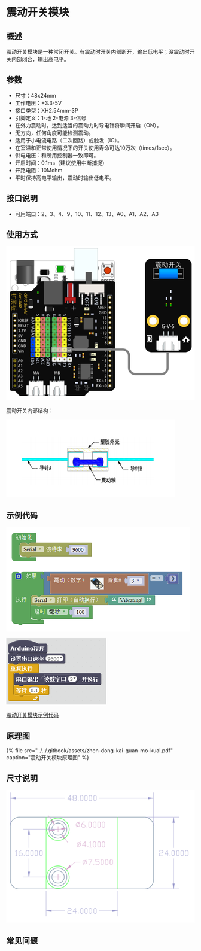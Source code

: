 # 震动开关模块

## 概述

震动开关模块是一种常闭开关。有震动时开关内部断开，输出低电平；没震动时开关内部闭合，输出高电平。

## 参数

* 尺寸：48x24mm
* 工作电压：+3.3-5V
* 接口类型：XH2.54mm-3P
* 引脚定义：1-地 2-电源 3-信号
* 在外力震动时，达到适当的震动力时导电针将瞬间开启（ON）。
* 无方向，任何角度可能检测震动。
* 适用于小电流电路（二次回路）或触发（IC）。
* 在室温和正常使用情况下的开关使用寿命可达10万次（times/1sec）。
* 供电电压：和所用控制器一致即可。
* 开启时间：0.1ms（建议使用中断捕捉）
* 开路电阻：10Mohm
* 平时保持高电平输出，震动时输出低电平。

## 接口说明

* 可用端口：2、3、4、9、10、11、12、13、A0、A1、A2、A3

## 使用方式

![](../../.gitbook/assets/arduino-17.png)

震动开关内部结构：

![](../../.gitbook/assets/arduino-45.png)

## 示例代码

![](../../.gitbook/assets/arduino-79.png)

![](../../.gitbook/assets/arduino-46.png)

[震动开关模块示例代码](http://www.haohaodada.com/show.php?id=956409)

## 原理图

{% file src="../../.gitbook/assets/zhen-dong-kai-guan-mo-kuai.pdf" caption="震动开关模块原理图" %}

## 尺寸说明

![](../../.gitbook/assets/arduino-01.png)

## 常见问题

